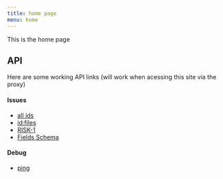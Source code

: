 ```yaml
---
title: home page
menu: home
---
```


This is the home page


## API

Here are some working API links (will work when acessing this site via the proxy)

#### Issues

 - [all ids](/api/jira/issues/ids)
 - [id:files](/api/jira/issues/files)
 - [RISK-1](/api/jira/issue/RISK-1?pretty)
 - [Fields Schema](/api/jira/fields/schema)

#### Debug

 - [ping](/api/debug/ping)
